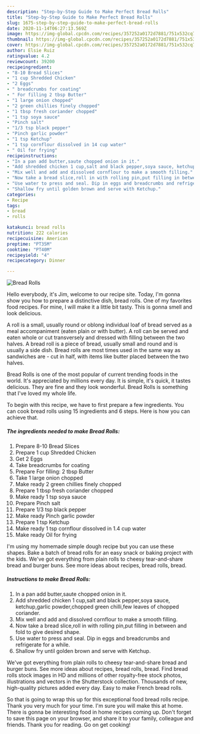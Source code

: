 ```yaml
---
description: "Step-by-Step Guide to Make Perfect Bread Rolls"
title: "Step-by-Step Guide to Make Perfect Bread Rolls"
slug: 1675-step-by-step-guide-to-make-perfect-bread-rolls
date: 2020-11-14T06:27:13.569Z
image: https://img-global.cpcdn.com/recipes/357252a0172d7881/751x532cq70/bread-rolls-recipe-main-photo.jpg
thumbnail: https://img-global.cpcdn.com/recipes/357252a0172d7881/751x532cq70/bread-rolls-recipe-main-photo.jpg
cover: https://img-global.cpcdn.com/recipes/357252a0172d7881/751x532cq70/bread-rolls-recipe-main-photo.jpg
author: Elsie Ruiz
ratingvalue: 4.2
reviewcount: 39200
recipeingredient:
- "8-10 Bread Slices"
- "1 cup Shredded Chicken"
- "2 Eggs"
- " breadcrumbs for coating"
- " For filling 2 tbsp Butter"
- "1 large onion chopped"
- "2 green chillies finely chopped"
- "1 tbsp fresh coriander chopped"
- "1 tsp soya sauce"
- "Pinch salt"
- "1/3 tsp black pepper"
- "Pinch garlic powder"
- "1 tsp Ketchup"
- "1 tsp cornflour dissolved in 14 cup water"
- " Oil for frying"
recipeinstructions:
- "In a pan add butter,saute chopped onion in it."
- "Add shredded chicken 1 cup,salt and black pepper,soya sauce, ketchup,garlic powder,chopped green chilli,few leaves of chopped coriander."
- "Mix well and add and dissolved cornflour to make a smooth filling."
- "Now take a bread slice,roll in with rolling pin,put filling in between and fold to give desired shape."
- "Use water to press and seal. Dip in eggs and breadcrumbs and refrigerate for a while."
- "Shallow fry until golden brown and serve with Ketchup."
categories:
- Recipe
tags:
- bread
- rolls

katakunci: bread rolls 
nutrition: 222 calories
recipecuisine: American
preptime: "PT35M"
cooktime: "PT40M"
recipeyield: "4"
recipecategory: Dinner

---
```



![Bread Rolls](https://img-global.cpcdn.com/recipes/357252a0172d7881/751x532cq70/bread-rolls-recipe-main-photo.jpg)

Hello everybody, it's Jim, welcome to our recipe site. Today, I'm gonna show you how to prepare a distinctive dish, bread rolls. One of my favorites food recipes. For mine, I will make it a little bit tasty. This is gonna smell and look delicious.

A roll is a small, usually round or oblong individual loaf of bread served as a meal accompaniment (eaten plain or with butter). A roll can be served and eaten whole or cut transversely and dressed with filling between the two halves. A bread roll is a piece of bread, usually small and round and is usually a side dish. Bread rolls are most times used in the same way as sandwiches are - cut in half, with items like butter placed between the two halves.

Bread Rolls is one of the most popular of current trending foods in the world. It's appreciated by millions every day. It is simple, it's quick, it tastes delicious. They are fine and they look wonderful. Bread Rolls is something that I've loved my whole life.


To begin with this recipe, we have to first prepare a few ingredients. You can cook bread rolls using 15 ingredients and 6 steps. Here is how you can achieve that.

<!--inarticleads1-->

##### The ingredients needed to make Bread Rolls:

1. Prepare 8-10 Bread Slices
1. Prepare 1 cup Shredded Chicken
1. Get 2 Eggs
1. Take  breadcrumbs for coating
1. Prepare  For filling: 2 tbsp Butter
1. Take 1 large onion chopped
1. Make ready 2 green chillies finely chopped
1. Prepare 1 tbsp fresh coriander chopped
1. Make ready 1 tsp soya sauce
1. Prepare Pinch salt
1. Prepare 1/3 tsp black pepper
1. Make ready Pinch garlic powder
1. Prepare 1 tsp Ketchup
1. Make ready 1 tsp cornflour dissolved in 1.4 cup water
1. Make ready  Oil for frying


I&#39;m using my homemade simple dough recipe but you can use these shapes. Bake a batch of bread rolls for an easy snack or baking project with the kids. We&#39;ve got everything from plain rolls to cheesy tear-and-share bread and burger buns. See more ideas about recipes, bread rolls, bread. 

<!--inarticleads2-->

##### Instructions to make Bread Rolls:

1. In a pan add butter,saute chopped onion in it.
1. Add shredded chicken 1 cup,salt and black pepper,soya sauce, ketchup,garlic powder,chopped green chilli,few leaves of chopped coriander.
1. Mix well and add and dissolved cornflour to make a smooth filling.
1. Now take a bread slice,roll in with rolling pin,put filling in between and fold to give desired shape.
1. Use water to press and seal. Dip in eggs and breadcrumbs and refrigerate for a while.
1. Shallow fry until golden brown and serve with Ketchup.


We&#39;ve got everything from plain rolls to cheesy tear-and-share bread and burger buns. See more ideas about recipes, bread rolls, bread. Find bread rolls stock images in HD and millions of other royalty-free stock photos, illustrations and vectors in the Shutterstock collection. Thousands of new, high-quality pictures added every day. Easy to make French bread rolls. 

So that is going to wrap this up for this exceptional food bread rolls recipe. Thank you very much for your time. I'm sure you will make this at home. There is gonna be interesting food in home recipes coming up. Don't forget to save this page on your browser, and share it to your family, colleague and friends. Thank you for reading. Go on get cooking!
